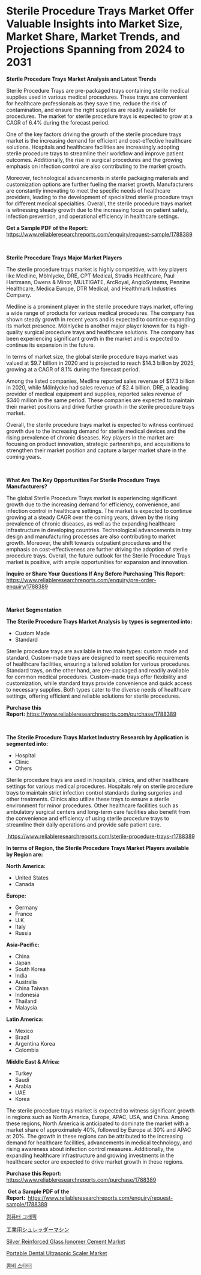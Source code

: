 <p><h1>Sterile Procedure Trays Market Offer Valuable Insights into Market Size, Market Share, Market Trends, and Projections Spanning from 2024 to 2031</h1></p><p><strong>Sterile Procedure Trays Market Analysis and Latest Trends</strong></p>
<p><p>Sterile Procedure Trays are pre-packaged trays containing sterile medical supplies used in various medical procedures. These trays are convenient for healthcare professionals as they save time, reduce the risk of contamination, and ensure the right supplies are readily available for procedures. The market for sterile procedure trays is expected to grow at a CAGR of 6.4% during the forecast period.</p><p>One of the key factors driving the growth of the sterile procedure trays market is the increasing demand for efficient and cost-effective healthcare solutions. Hospitals and healthcare facilities are increasingly adopting sterile procedure trays to streamline their workflow and improve patient outcomes. Additionally, the rise in surgical procedures and the growing emphasis on infection control are also contributing to the market growth.</p><p>Moreover, technological advancements in sterile packaging materials and customization options are further fueling the market growth. Manufacturers are constantly innovating to meet the specific needs of healthcare providers, leading to the development of specialized sterile procedure trays for different medical specialties. Overall, the sterile procedure trays market is witnessing steady growth due to the increasing focus on patient safety, infection prevention, and operational efficiency in healthcare settings.</p></p>
<p><strong>Get a Sample PDF of the Report:&nbsp;</strong> <a href="https://www.reliableresearchreports.com/enquiry/request-sample/1788389">https://www.reliableresearchreports.com/enquiry/request-sample/1788389</a></p>
<p>&nbsp;</p>
<p><strong>Sterile Procedure Trays Major Market Players</strong></p>
<p><p>The sterile procedure trays market is highly competitive, with key players like Medline, Mölnlycke, DRE, CPT Medical, Stradis Healthcare, Paul Hartmann, Owens & Minor, MULTIGATE, ArcRoyal, AngioSystems, Pennine Healthcare, Medica Europe, DTR Medical, and Healthmark Industries Company. </p><p>Medline is a prominent player in the sterile procedure trays market, offering a wide range of products for various medical procedures. The company has shown steady growth in recent years and is expected to continue expanding its market presence. Mölnlycke is another major player known for its high-quality surgical procedure trays and healthcare solutions. The company has been experiencing significant growth in the market and is expected to continue its expansion in the future.</p><p>In terms of market size, the global sterile procedure trays market was valued at $9.7 billion in 2020 and is projected to reach $14.3 billion by 2025, growing at a CAGR of 8.1% during the forecast period. </p><p>Among the listed companies, Medline reported sales revenue of $17.3 billion in 2020, while Mölnlycke had sales revenue of $2.4 billion. DRE, a leading provider of medical equipment and supplies, reported sales revenue of $340 million in the same period. These companies are expected to maintain their market positions and drive further growth in the sterile procedure trays market. </p><p>Overall, the sterile procedure trays market is expected to witness continued growth due to the increasing demand for sterile medical devices and the rising prevalence of chronic diseases. Key players in the market are focusing on product innovation, strategic partnerships, and acquisitions to strengthen their market position and capture a larger market share in the coming years.</p></p>
<p>&nbsp;</p>
<p><strong>What Are The Key Opportunities For Sterile Procedure Trays Manufacturers?</strong></p>
<p><p>The global Sterile Procedure Trays market is experiencing significant growth due to the increasing demand for efficiency, convenience, and infection control in healthcare settings. The market is expected to continue growing at a steady CAGR over the coming years, driven by the rising prevalence of chronic diseases, as well as the expanding healthcare infrastructure in developing countries. Technological advancements in tray design and manufacturing processes are also contributing to market growth. Moreover, the shift towards outpatient procedures and the emphasis on cost-effectiveness are further driving the adoption of sterile procedure trays. Overall, the future outlook for the Sterile Procedure Trays market is positive, with ample opportunities for expansion and innovation.</p></p>
<p><strong>Inquire or Share Your Questions If Any Before Purchasing This Report:</strong> <a href="https://www.reliableresearchreports.com/enquiry/pre-order-enquiry/1788389">https://www.reliableresearchreports.com/enquiry/pre-order-enquiry/1788389</a></p>
<p>&nbsp;</p>
<p><strong>Market Segmentation</strong></p>
<p><strong>The Sterile Procedure Trays Market Analysis by types is segmented into:</strong></p>
<p><ul><li>Custom Made</li><li>Standard</li></ul></p>
<p><p>Sterile procedure trays are available in two main types: custom made and standard. Custom-made trays are designed to meet specific requirements of healthcare facilities, ensuring a tailored solution for various procedures. Standard trays, on the other hand, are pre-packaged and readily available for common medical procedures. Custom-made trays offer flexibility and customization, while standard trays provide convenience and quick access to necessary supplies. Both types cater to the diverse needs of healthcare settings, offering efficient and reliable solutions for sterile procedures.</p></p>
<p><strong>Purchase this Report:&nbsp;</strong><a href="https://www.reliableresearchreports.com/purchase/1788389">https://www.reliableresearchreports.com/purchase/1788389</a></p>
<p>&nbsp;</p>
<p><strong>The Sterile Procedure Trays Market Industry Research by Application is segmented into:</strong></p>
<p><ul><li>Hospital</li><li>Clinic</li><li>Others</li></ul></p>
<p><p>Sterile procedure trays are used in hospitals, clinics, and other healthcare settings for various medical procedures. Hospitals rely on sterile procedure trays to maintain strict infection control standards during surgeries and other treatments. Clinics also utilize these trays to ensure a sterile environment for minor procedures. Other healthcare facilities such as ambulatory surgical centers and long-term care facilities also benefit from the convenience and efficiency of using sterile procedure trays to streamline their daily operations and provide safe patient care.</p></p>
<p><a href="https://www.reliableresearchreports.com/sterile-procedure-trays-r1788389">&nbsp;https://www.reliableresearchreports.com/sterile-procedure-trays-r1788389</a></p>
<p><strong>In terms of Region, the Sterile Procedure Trays Market Players available by Region are:</strong></p>
<p>
    <p> <strong> North America: </strong>
        <ul>
            <li>United States</li>
            <li>Canada</li>
        </ul>
        </p> 
    <p> <strong> Europe: </strong>
        <ul>
            <li>Germany</li>
            <li>France</li>
            <li>U.K.</li>
            <li>Italy</li>
            <li>Russia</li>
        </ul>
        </p> 
    <p> <strong> Asia-Pacific: </strong>
        <ul>
            <li>China</li>
            <li>Japan</li>
            <li>South Korea</li>
            <li>India</li>
            <li>Australia</li>
            <li>China Taiwan</li>
            <li>Indonesia</li>
            <li>Thailand</li>
            <li>Malaysia</li>
        </ul>
        </p> 
    <p> <strong> Latin America: </strong>
        <ul>
            <li>Mexico</li>
            <li>Brazil</li>
            <li>Argentina Korea</li>
            <li>Colombia</li>
        </ul>
        </p> 
    <p> <strong> Middle East & Africa: </strong>
        <ul>
            <li>Turkey</li>
            <li>Saudi</li>
            <li>Arabia</li>
            <li>UAE</li>
            <li>Korea</li>
        </ul>
    </p>
    </p>
<p><p>The sterile procedure trays market is expected to witness significant growth in regions such as North America, Europe, APAC, USA, and China. Among these regions, North America is anticipated to dominate the market with a market share of approximately 40%, followed by Europe at 30% and APAC at 20%. The growth in these regions can be attributed to the increasing demand for healthcare facilities, advancements in medical technology, and rising awareness about infection control measures. Additionally, the expanding healthcare infrastructure and growing investments in the healthcare sector are expected to drive market growth in these regions.</p></p>
<p><strong>Purchase this Report: </strong><a href="https://www.reliableresearchreports.com/purchase/1788389">https://www.reliableresearchreports.com/purchase/1788389</a></p>
<p>&nbsp;<strong>Get a Sample PDF of the Report:&nbsp;&nbsp;</strong><a href="https://www.reliableresearchreports.com/enquiry/request-sample/1788389">https://www.reliableresearchreports.com/enquiry/request-sample/1788389</a></p>
<p><strong></strong></p>
<p><p><a href="https://medium.com/@elisamohr1973/%EC%BB%B4%ED%93%A8%ED%84%B0-%EA%B7%B8%EB%9E%98%ED%94%BD-%EC%8B%9C%EC%9E%A5-2031%EB%85%84%EA%B9%8C%EC%A7%80%EC%9D%98-%ED%8A%B8%EB%A0%8C%EB%93%9C-%EC%98%88%EC%B8%A1-%EB%B0%8F-%EA%B2%BD%EC%9F%81-%EB%B6%84%EC%84%9D-a214e7b8baa8">컴퓨터 그래픽</a></p><p><a href="https://github.com/deonnorth8/Market-Research-Report-List-1/blob/main/606936551134.md">工業用シュレッダーマシン</a></p><p><a href="https://github.com/MyrtisWest1/Market-Research-Report-List-1/blob/main/silver-reinforced-glass-ionomer-cement-market.md">Silver Reinforced Glass Ionomer Cement Market</a></p><p><a href="https://github.com/brenzgnarento/Market-Research-Report-List-2/blob/main/portable-dental-ultrasonic-scaler-market.md">Portable Dental Ultrasonic Scaler Market</a></p><p><a href="https://medium.com/@nettieboyle67/%EA%B2%B0%ED%95%A9-%EC%8A%A4%ED%83%80%ED%84%B0-%EC%8B%9C%EC%9E%A5%EC%9D%80-%EC%8B%9C%EC%9E%A5-%EC%A0%90%EC%9C%A0%EC%9C%A8-%EA%B7%9C%EB%AA%A8-%EB%B0%8F-2031%EB%85%84%EA%B9%8C%EC%A7%80%EC%9D%98-%EC%98%88%EC%83%81-%EC%98%88%EC%B8%A1%EC%97%90-%EC%B4%88%EC%A0%90%EC%9D%84-%EB%A7%9E%EC%B6%A5%EB%8B%88%EB%8B%A4-2c788a4933ed">콤비 스타터</a></p></p>